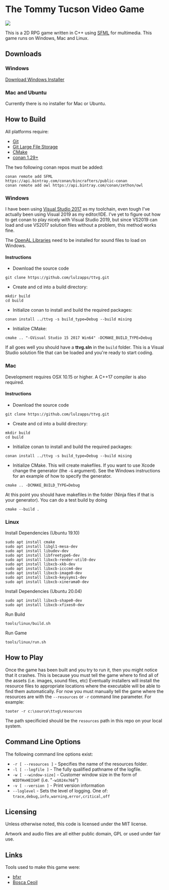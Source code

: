 # The Tommy Tucson Video Game

![](docs/images/screenshot1.png)

This is a 2D RPG game written in C++ using [SFML](http://sfml-dev.org/) for multimedia. This game runs on Windows, Mac and Linux.

## Downloads

### Windows

[Download Windows Installer](https://anothermessageboard.com/downloads/)

### Mac and Ubuntu

Currently there is no installer for Mac or Ubuntu.

## How to Build

All platforms require: 

* [Git](https://git-scm.com/downloads)
* [Git Large File Storage](https://git-lfs.github.com/)
* [CMake](https://cmake.org/download/)
* [conan 1.29+](https://conan.io/)

The two following conan repos must be added:

```
conan remote add SFML https://api.bintray.com/conan/bincrafters/public-conan
conan remote add owl https://api.bintray.com/conan/zethon/owl
```


### Windows

I have been using [Visual Studio 2017](https://visualstudio.microsoft.com/vs/older-downloads/) as my toolchain, even tough I've actually been using Visual 2019 as my editor/IDE. I've yet to figure out how to get conan to play nicely with Visual Studio 2019, but since VS2019 can load and use VS2017 solution files without a problem, this method works fine.

The [OpenAL Libraries](https://openal.org/downloads/) need to be installed for sound files to load on Windows. 

#### Instructions

* Download the source code
```
git clone https://github.com/lulzapps/ttvg.git
```
* Create and cd into a build directory: 
```
mkdir build 
cd build
```
* Initialize conan to install and build the required packages: 
```
conan install ../ttvg -s build_type=Debug --build mising
```
* Initialize CMake: 
```
cmake .. "-GVisual Studio 15 2017 Win64" -DCMAKE_BUILD_TYPE=Debug
```

If all goes well you should have a **ttvg.sln** in the `build` folder. This is a Visual Studio solution file that can be loaded and you're ready to start coding.

### Mac

Development requires OSX 10.15 or higher. A C++17 compiler is also required.

#### Instructions

* Download the source code
```
git clone https://github.com/lulzapps/ttvg.git
```
* Create and cd into a build directory: 
```
mkdir build 
cd build
```
* Initialize conan to install and build the required packages: 
```
conan install ../ttvg -s build_type=Debug --build mising
```
* Initialize CMake. This will create makefiles. If you want to use Xcode change the generator (the `-G` argument). See the Windows instructions for an example of how to specify the generator.

```
cmake .. -DCMAKE_BUILD_TYPE=Debug
```

At this point you should have makefiles in the folder (Ninja files if that is your generator). You can do a test build by doing
```
cmake --build .
```

### Linux

Install Dependencies (Ubuntu 19.10)

```
sudo apt install cmake
sudo apt install libgl1-mesa-dev
sudo apt install libudev-dev
sudo apt install libfreetype6-dev
sudo apt install libxcb-render-util0-dev
sudo apt install libxcb-xkb-dev
sudo apt install libxcb-icccm4-dev
sudo apt install libxcb-image0-dev
sudo apt install libxcb-keysyms1-dev
sudo apt install libxcb-xinerama0-dev
```

Install Dependencies (Ubuntu 20.04)
```
sudo apt install libxcb-shape0-dev
sudo apt install libxcb-xfixes0-dev
```

Run Build

```
tools/linux/build.sh
```

Run Game
```
tools/linux/run.sh
```

## How to Play

Once the game has been built and you try to run it, then you might notice that it crashes. This is because you must tell the game where to find all of the assets (i.e. images, sound files, etc) Eventually installers will install the resource files to appropriate locations where the executable will be able to find them automatically. For now you must manually tell the game where the resources are with the `--resources` or `-r` command line parameter. For example:

```
tooter -r c:\source\ttvg\resources
```

The path specificied should be the `resources` path in this repo on your local system.

## Command Line Options

The following command line options exist:

* `-r [ --resources ]` - Specifies the name of the resources folder.
* `-l [ --logfile ]` - The fully qualified pathname of the logfile.
* `-w [ --window-size]` - Customer window size in the form of `WIDTHxHEIGHT` (i.e. "`-w1024x768`")
* `-v [ --version ]` - Print version information
* `--loglevel` - Sets the level of logging. One of: `trace,debug,info,warning,error,critical,off`

## Licensing

Unless otherwise noted, this code is licensed under the MIT license.

Artwork and audio files are all either public domain, GPL or used under fair use. 

## Links

Tools used to make this game were:
* [bfxr](https://www.bfxr.net/)
* [Bosca Ceoil](https://boscaceoil.net/)

<!-- For more information visit [Dog Finger Studios](https://dogfinger.com). -->
